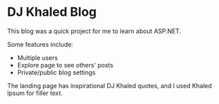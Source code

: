 # DJ Khaled Blog
This blog was a quick project for me to learn about ASP.NET. 

Some features include:
- Multiple users
- Explore page to see others' posts
- Private/public blog settings

The landing page has inspirational DJ Khaled quotes, and I used Khaled Ipsum for filler text.
